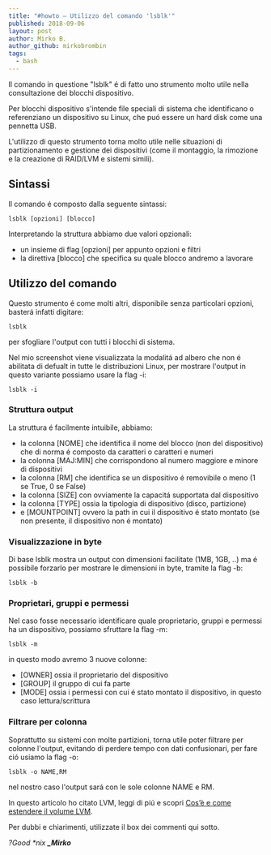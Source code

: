 ```yaml
---
title: "#howto – Utilizzo del comando 'lsblk'"
published: 2018-09-06
layout: post
author: Mirko B.
author_github: mirkobrombin
tags:
  - bash
---
```

<!-- wp:paragraph --><p>Il comando in questione "lsblk" é di fatto uno strumento molto utile nella consultazione dei blocchi dispositivo.</p><!-- /wp:paragraph --><!-- wp:paragraph --><p>Per blocchi dispositivo s'intende file speciali di sistema che identificano o referenziano un dispositivo su Linux, che puó essere un hard disk come una pennetta USB.</p><!-- /wp:paragraph --><!-- wp:paragraph --><p>L'utilizzo di questo strumento torna molto utile nelle situazioni di partizionamento e gestione dei dispositivi (come il montaggio, la rimozione e la creazione di RAID/LVM e sistemi simili).</p><!-- /wp:paragraph --><!-- wp:heading --><h2>Sintassi</h2><!-- /wp:heading --><!-- wp:paragraph --><p>Il comando é composto dalla seguente sintassi:</p><!-- /wp:paragraph --><!-- wp:preformatted --><pre><code class="language-bash">lsblk [opzioni] [blocco]</code></pre><!-- /wp:preformatted --><!-- wp:paragraph --><p>Interpretando la struttura abbiamo due valori opzionali:</p><!-- /wp:paragraph --><!-- wp:list --><ul>	<li>un insieme di flag [opzioni] per appunto opzioni e filtri</li>	<li>la direttiva [blocco] che specifica su quale blocco andremo a lavorare</li></ul><!-- /wp:list --><!-- wp:heading --><h2>Utilizzo del comando</h2><!-- /wp:heading --><!-- wp:paragraph --><p>Questo strumento é come molti altri, disponibile senza particolari opzioni, basterá infatti digitare:</p><!-- /wp:paragraph --><!-- wp:preformatted --><pre><code class="language-bash">lsblk</code></pre><!-- /wp:preformatted --><!-- wp:paragraph --><p>per sfogliare l'output con tutti i blocchi di sistema.</p><!-- /wp:image --><!-- wp:paragraph --><p>Nel mio screenshot viene visualizzata la modalitá ad albero che non é abilitata di defualt in tutte le distribuzioni Linux, per mostrare l'output in questo variante possiamo usare la flag -i:</p><!-- /wp:paragraph --><!-- wp:preformatted --><pre><code class="language-bash">lsblk -i</code></pre><!-- /wp:preformatted --><!-- wp:heading {"level":3} --><h3>Struttura output</h3><!-- /wp:heading --><!-- wp:paragraph --><p>La struttura é facilmente intuibile, abbiamo:</p><!-- /wp:paragraph --><!-- wp:list --><ul>	<li>la colonna [NOME] che identifica il nome del blocco (non del dispositivo) che di norma é composto da caratteri o caratteri e numeri</li>	<li>la colonna [MAJ:MIN] che corrispondono al numero maggiore e minore di dispositivi</li>	<li>la colonna [RM] che identifica se un dispositivo é removibile o meno (1 se True, 0 se False)</li>	<li>la colonna [SIZE] con ovviamente la capacitá supportata dal dispositivo</li>	<li>la colonna [TYPE] ossia la tipologia di dispositivo (disco, partizione)</li>	<li>e [MOUNTPOINT] ovvero la path in cui il dispositivo é stato montato (se non presente, il dispositivo non é montato)</li></ul><!-- /wp:list --><!-- wp:heading {"level":3} --><h3>Visualizzazione in byte</h3><!-- /wp:heading --><!-- wp:paragraph --><p>Di base lsblk mostra un output con dimensioni facilitate (1MB, 1GB, ..) ma é possibile forzarlo per mostrare le dimensioni in byte, tramite la flag -b:</p><!-- /wp:paragraph --><!-- wp:preformatted --><pre><code class="language-bash">lsblk -b</code></pre><!-- /wp:preformatted --><!-- wp:heading {"level":3} --><h3>Proprietari, gruppi e permessi</h3><!-- /wp:heading --><!-- wp:paragraph --><p>Nel caso fosse necessario identificare quale proprietario, gruppi e permessi ha un dispositivo, possiamo sfruttare la flag -m:</p><!-- /wp:paragraph --><!-- wp:preformatted --><pre><code class="language-bash">lsblk -m</code></pre><!-- /wp:image --><!-- wp:paragraph --><p>in questo modo avremo 3 nuove colonne:</p><!-- /wp:paragraph --><!-- wp:list --><ul>	<li>[OWNER] ossia il proprietario del dispositivo</li>	<li>[GROUP] il gruppo di cui fa parte</li>	<li>[MODE] ossia i permessi con cui é stato montato il dispositivo, in questo caso lettura/scrittura</li></ul><!-- /wp:list --><!-- wp:heading {"level":3} --><h3>Filtrare per colonna</h3><!-- /wp:heading --><!-- wp:paragraph --><p>Soprattutto su sistemi con molte partizioni, torna utile poter filtrare per colonne l'output, evitando di perdere tempo con dati confusionari, per fare ció usiamo la flag -o:</p><!-- /wp:paragraph --><!-- wp:preformatted --><pre><code class="language-bash">lsblk -o NAME,RM</code></pre><!-- /wp:preformatted --><!-- wp:paragraph --><p>nel nostro caso l'output sará con le sole colonne NAME e RM.</p><!-- /wp:paragraph --><!-- wp:paragraph --><p>In questo articolo ho citato LVM, leggi di piú e scopri&nbsp;<a href="https://linuxhub.it/article/howto-cose-e-come-estendere-il-volume-lvm">Cos’è e come estendere il volume LVM</a>.</p><!-- /wp:paragraph --><!-- wp:paragraph --><p>Per dubbi e chiarimenti, utilizzate il box dei commenti qui sotto.</p><!-- /wp:paragraph --><!-- wp:paragraph --><p><em>?Good *nix&nbsp;</em><strong><em>_Mirko</em></strong></p><!-- /wp:paragraph -->
